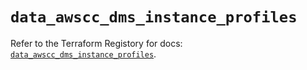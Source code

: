 # `data_awscc_dms_instance_profiles`

Refer to the Terraform Registory for docs: [`data_awscc_dms_instance_profiles`](https://registry.terraform.io/providers/hashicorp/awscc/0.70.0/docs/data-sources/dms_instance_profiles).
